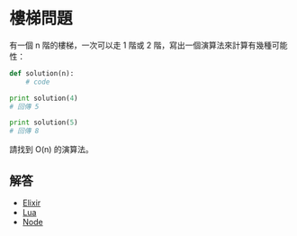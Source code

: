 # 樓梯問題

有一個 n 階的樓梯，一次可以走 1 階或 2 階，寫出一個演算法來計算有幾種可能性：

```python
def solution(n):
    # code

print solution(4)
# 回傳 5

print solution(5)
# 回傳 8
``` 

請找到 O(n) 的演算法。

## 解答

* [Elixir](/src/elixir/staircase.exs)
* [Lua](/src/lua/staircase.lua)
* [Node](/src/node/staircase.js)
